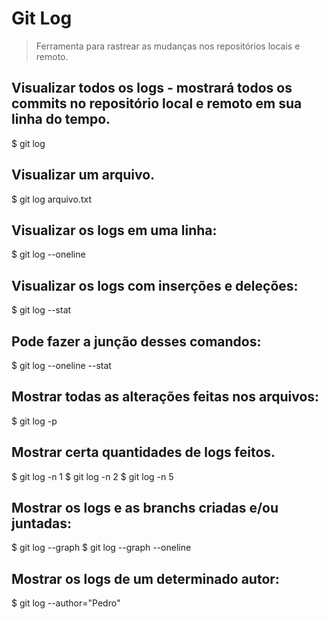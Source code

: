 # Git Log
> Ferramenta para rastrear as mudanças nos repositórios locais e remoto.

## Visualizar todos os logs - mostrará todos os commits no repositório local e remoto em sua linha do tempo.
$ git log

## Visualizar um arquivo.
$ git log arquivo.txt

## Visualizar os logs em uma linha:
$ git log --oneline

## Visualizar os logs com inserções e deleções:
$ git log --stat

## Pode fazer a junção desses comandos:
$ git log --oneline --stat

## Mostrar todas as alterações feitas nos arquivos:
$ git log -p

## Mostrar certa quantidades de logs feitos.
$ git log -n 1
$ git log -n 2
$ git log -n 5

## Mostrar os logs e as branchs criadas e/ou juntadas:
$ git log --graph
$ git log --graph --oneline

## Mostrar os logs de um determinado autor:
$ git log --author="Pedro"













